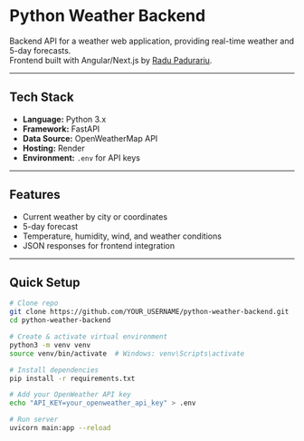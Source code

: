 # Python Weather Backend

Backend API for a weather web application, providing real-time weather and 5-day forecasts.  
Frontend built with Angular/Next.js by [Radu Padurariu](https://github.com/RaduPadurariu/team-project-weather-app).

---

## Tech Stack
- **Language:** Python 3.x  
- **Framework:** FastAPI  
- **Data Source:** OpenWeatherMap API  
- **Hosting:** Render  
- **Environment:** `.env` for API keys

---

## Features
- Current weather by city or coordinates  
- 5-day forecast  
- Temperature, humidity, wind, and weather conditions  
- JSON responses for frontend integration

---

## Quick Setup
```bash
# Clone repo
git clone https://github.com/YOUR_USERNAME/python-weather-backend.git
cd python-weather-backend

# Create & activate virtual environment
python3 -m venv venv
source venv/bin/activate  # Windows: venv\Scripts\activate

# Install dependencies
pip install -r requirements.txt

# Add your OpenWeather API key
echo "API_KEY=your_openweather_api_key" > .env

# Run server
uvicorn main:app --reload
